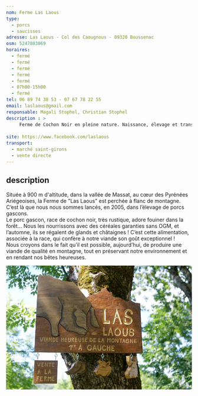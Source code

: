 ```yaml
---
nom: Ferme Las Laous
type: 
  - porcs
  - saucisses
adresse: Las Laous - Col des Caougnous - 09320 Boussenac
osm: 5247803069
horaires:
  - fermé
  - fermé
  - fermé
  - fermé
  - fermé
  - 07h00-15h00
  - fermé
tel: 06 89 74 38 53 - 07 67 78 22 55
email: laslaous@gmail.com
responsable: Magali Stophel, Christian Stophel
description : >
     Ferme de Cochon Noir en pleine nature. Naissance, élevage et transformation chez nous, nous les accompagnons du premier au dernier jour de leur vie.

site: https://www.facebook.com/laslaous
transport:
  - marché saint-girons
  - vente directe
---
```


## description

Située à 900 m d'altitude, dans la vallée de Massat, au cœur des Pyrénées Ariégeoises, la Ferme de "Las Laous" est perchée à flanc de montagne. C’est là que nous nous sommes lancés, en 2005, dans l’élevage de porcs gascons.  
Le porc gascon, race de cochon noir, très rustique, adore fouiner dans la forêt… Nous les nourrissons avec des céréales garanties sans OGM, et l’automne, ils se régalent de glands et châtaignes ! C’est cette alimentation, associée à la race, qui confère à notre viande son goût exceptionnel !  
Nous croyons dans le fait qu’il est possible, aujourd’hui, de produire une viande de qualité en montagne, tout en préservant notre environnement et en rendant nos bêtes heureuses.

![La ferme Las Laous](./media/ferme-las-laous.jpg)
